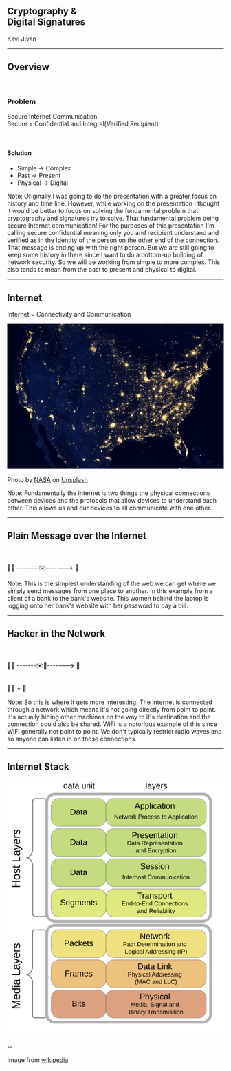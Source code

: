 ## **Cryptography & </br> Digital Signatures**
Kavi Jivan

---
## Overview

</br>

### Problem

Secure Internet Communication
</br>
Secure = Confidential and Integral(Verified Recipient)

</br>

#### Solution
- Simple -> Complex
- Past -> Present
- Physical -> Digital

Note:
Originally I was going to do the presentation with a greater focus on history and time line.
However, while working on the presentation I thought it would be better to focus on solving the fundamental problem that cryptography and signatures try to solve.
That fundamental problem being secure Internet communication! For the purposes of this presentation I'm calling secure confidential meaning only you and recipient understand
and verified as in the identity of the person on the other end of the connection. That message is ending up with the right person.
But we are still going to keep some history in there since I want to do a bottom-up building of network security. So we will be working from simple to more complex. This also tends to mean from the past to present
and physical to digital.

---
## Internet

Internet = Connectivity and Communication


![US Night Lights](images/light.jpg)

Photo by [NASA](https://unsplash.com/@nasa?utm_source=unsplash&utm_medium=referral&utm_content=creditCopyText) on [Unsplash](https://unsplash.com/s/photos/internet?utm_source=unsplash&utm_medium=referral&utm_content=creditCopyText)

<!-- HTML comment recognizes as a presenter note per pages. -->
<!-- You may place multiple comments in a single page. -->

Note:
Fundamentally the internet is two things the physical connections between devices and the protocols that allow devices to understand each other.
This allows us and our devices to all communicate with one other.

---

## Plain Message over the Internet

</br>
</br>
👩‍💻 --------✉️-------> 🏦

Note:
This is the simplest understanding of the web we can get where we simply send messages from one place to another. In this example from a client of a bank to the bank's website.
This women behind the laptop is logging onto her bank's website with her password to pay a bill.

---

## Hacker in the Network

</br>
</br>
👩‍💻 -------✉️🦹-------> 🏦

</br>
</br>

🦹📩 = 💸

Note:
So this is where it gets more interesting.  The internet is connected through a network which means it's not going directly from point to point. 
It's actually hitting other machines on the way to it's destination and the connection could also be shared.
WiFi is a notorious example of this since WiFi generally not  point to point. We don't typically restrict radio waves and so anyone can listen in 
on those connections.

---
## Internet Stack

![Protocol Stack](images/stack.svg)

--

Image from [wikipedia](https://en.wikipedia.org/wiki/Protocol_stack)
